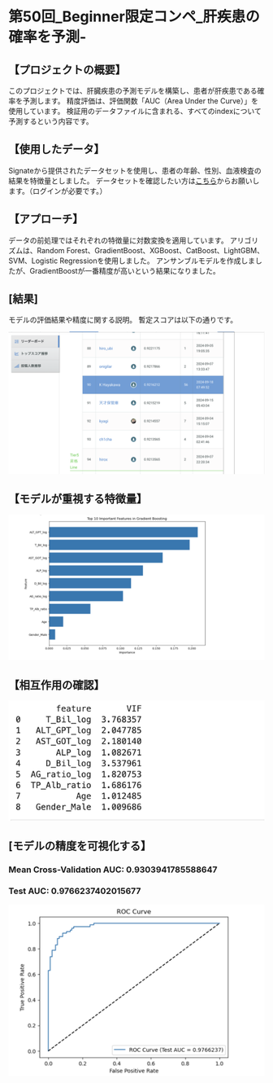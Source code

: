 # 第50回_Beginner限定コンペ_肝疾患の確率を予測-

## 【プロジェクトの概要】
このプロジェクトでは、肝臓疾患の予測モデルを構築し、患者が肝疾患である確率を予測します。
精度評価は、評価関数「AUC（Area Under the Curve）」を使用しています。
検証用のデータファイルに含まれる、すべてのindexについて予測するという内容です。

## 【使用したデータ】
Signateから提供されたデータセットを使用し、患者の年齢、性別、血液検査の結果を特徴量としました。
データセットを確認したい方は[こちら](https://signate.jp/competitions/1387#evaluation/)からお願いします。（ログインが必要です。）

## 【アプローチ】 
データの前処理ではそれぞれの特徴量に対数変換を適用しています。
アリゴリズムは、Random Forest、GradientBoost、XGBoost、CatBoost、LightGBM、SVM、Logistic Regressionを使用しました。
アンサンブルモデルを作成しましたが、GradientBoostが一番精度が高いという結果になりました。

## [結果] 
モデルの評価結果や精度に関する説明。
暫定スコアは以下の通りです。

![暫定スコア](score.png)

## 【モデルが重視する特徴量】

![モデルが重視する特徴量](important_features.png)

## 【相互作用の確認】

![相互作用の確認](vif.png)

## [モデルの精度を可視化する】
### Mean Cross-Validation AUC: 0.9303941785588647
### Test AUC: 0.9766237402015677

![ROCの確認](roc.png)
